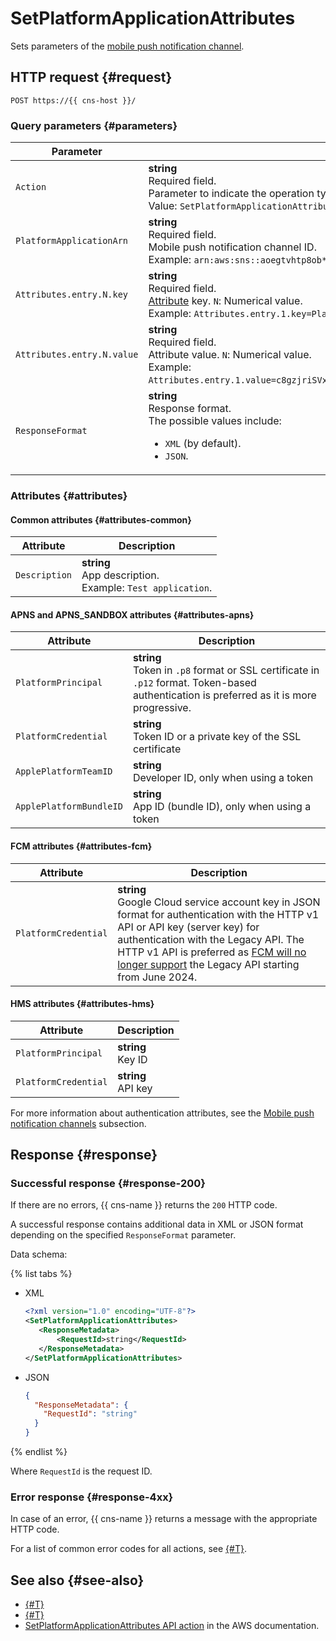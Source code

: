 # SetPlatformApplicationAttributes

Sets parameters of the [mobile push notification channel](../concepts/index.md#mobile-channel).

## HTTP request {#request}

```http
POST https://{{ cns-host }}/
```

### Query parameters {#parameters}

| Parameter | Description |
--- | ---
| `Action` | **string**<br/>Required field.<br/>Parameter to indicate the operation type.<br/>Value: `SetPlatformApplicationAttributes`. |
| `PlatformApplicationArn` | **string**<br/>Required field.<br/>Mobile push notification channel ID.<br/>Example: `arn:aws:sns::aoegtvhtp8ob********:app/GCM/test-cns-9990`. |
| `Attributes.entry.N.key` | **string**<br/>Required field.<br/>[Attribute](#attributes) key. `N`: Numerical value.<br/>Example: `Attributes.entry.1.key=PlatformPrincipal&Attributes.entry.2.key=PlatformCredential`. |
| `Attributes.entry.N.value` | **string**<br/>Required field.<br/>Attribute value. `N`: Numerical value.<br/>Example: `Attributes.entry.1.value=c8gzjriSVxDDzX2fAV********&Attributes.entry.2.value=CgB6e3x9iW/qiE9l9wAUPK0e/bJQe5uIgTlYUD4bP********`. |
| `ResponseFormat` | **string**<br/>Response format.<br/>The possible values include:<ul><li>`XML` (by default).</li><li>`JSON`.</li></ul> |

### Attributes {#attributes}

#### Common attributes {#attributes-common}

| Attribute | Description |
--- | ---
| `Description` | **string**<br/>App description.<br/>Example: `Test application`. |

#### APNS and APNS_SANDBOX attributes {#attributes-apns}

| Attribute | Description |
--- | ---
| `PlatformPrincipal` | **string**<br/>Token in `.p8` format or SSL certificate in `.p12` format. Token-based authentication is preferred as it is more progressive. |
| `PlatformCredential` | **string**<br/>Token ID or a private key of the SSL certificate |
| `ApplePlatformTeamID` | **string**<br/>Developer ID, only when using a token |
| `ApplePlatformBundleID` | **string**<br/>App ID (bundle ID), only when using a token |

#### FCM attributes {#attributes-fcm}

| Attribute | Description |
--- | ---
| `PlatformCredential` | **string**<br/>Google Cloud service account key in JSON format for authentication with the HTTP v1 API or API key (server key) for authentication with the Legacy API. The HTTP v1 API is preferred as [FCM will no longer support](https://firebase.google.com/docs/cloud-messaging/migrate-v1) the Legacy API starting from June 2024. |

#### HMS attributes {#attributes-hms}

| Attribute | Description |
--- | ---
| `PlatformPrincipal` | **string**<br/>Key ID |
| `PlatformCredential` | **string**<br/>API key |

For more information about authentication attributes, see the [Mobile push notification channels](../concepts/index.md#mobile-channel) subsection.

## Response {#response}

### Successful response {#response-200}

If there are no errors, {{ cns-name }} returns the `200` HTTP code.

A successful response contains additional data in XML or JSON format depending on the specified `ResponseFormat` parameter.

Data schema:

{% list tabs %}

- XML

   ```xml
   <?xml version="1.0" encoding="UTF-8"?>
   <SetPlatformApplicationAttributes>
   	  <ResponseMetadata>
   		  <RequestId>string</RequestId>
   	  </ResponseMetadata>
   </SetPlatformApplicationAttributes>
   ```

- JSON

   ```json
   {
     "ResponseMetadata": {
       "RequestId": "string"
     }
   }
   ```

{% endlist %}

Where `RequestId` is the request ID.

### Error response {#response-4xx}

In case of an error, {{ cns-name }} returns a message with the appropriate HTTP code.

For a list of common error codes for all actions, see [{#T}](common-errors.md).

## See also {#see-also}

* [{#T}](index.md)
* [{#T}](send-request.md)
* [SetPlatformApplicationAttributes API action](https://docs.aws.amazon.com/sns/latest/api/API_SetPlatformApplicationAttributes.html) in the AWS documentation.
